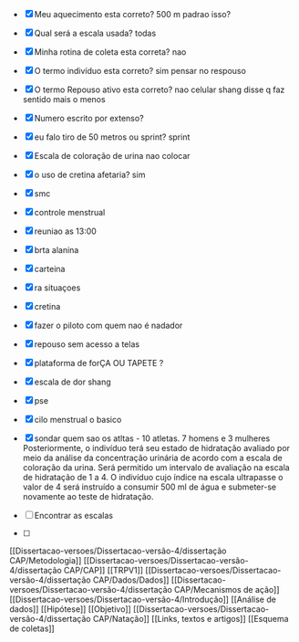 - [x] Meu aquecimento esta correto? 500 m padrao isso?
- [x] Qual será a escala usada? todas
- [x] Minha rotina de coleta esta correta? nao 
- [x] O termo indivíduo esta correto? sim pensar no respouso 
- [x] O termo Repouso ativo esta correto?  nao celular  shang disse q faz sentido mais o menos
- [x] Numero escrito por extenso?
- [x] eu falo tiro de 50 metros ou sprint? sprint
- [x] Escala de coloração de urina nao colocar 
- [x] o uso de cretina afetaria? sim

- [x] smc
- [x] controle menstrual 
- [x] reuniao as 13:00
- [x] brta alanina
- [x] carteina
- [x] ra situaçoes 
- [x] cretina  
- [x] fazer o piloto com quem nao é nadador
- [x] repouso sem acesso a telas
- [x] plataforma de forÇA OU TAPETE ? 
- [x] escala de dor shang
- [x] pse 
- [x] cilo menstrual o basico
- [x] sondar quem sao os atltas - 10 atletas. 7 homens e 3 mulheres
Posteriormente, o indivíduo terá seu estado de 
hidratação avaliado por meio da análise da concentração urinária de acordo com a escala de coloração da urina. Será permitido um intervalo de avaliação na escala de hidratação de 1 a 4. O indivíduo cujo índice na escala ultrapasse o valor de 4 será instruído a consumir 500 ml de água e submeter-se novamente ao teste de hidratação.

- [ ] Encontrar as escalas
- [ ] 
































[[Dissertacao-versoes/Dissertacao-versão-4/dissertação CAP/Metodologia]]
[[Dissertacao-versoes/Dissertacao-versão-4/dissertação CAP/CAP]]
[[TRPV1]]
[[Dissertacao-versoes/Dissertacao-versão-4/dissertação CAP/Dados/Dados]]
[[Dissertacao-versoes/Dissertacao-versão-4/dissertação CAP/Mecanismos de ação]]
[[Dissertacao-versoes/Dissertacao-versão-4/Introdução]]
[[Análise de dados]]
[[Hipótese]]
[[Objetivo]]
[[Dissertacao-versoes/Dissertacao-versão-4/dissertação CAP/Natação]]
[[Links, textos e artigos]]
[[Esquema de coletas]]
